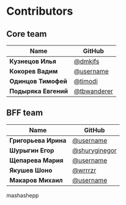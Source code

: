 # Contributors

## Core team
| Name | GitHub |
|------|--------|
| **Кузнецов Илья** | [@dmkjfs](https://github.com/dmkjfs) |
| **Кокорев	Вадим** | [@username](https://github.com/username) |
| **Одинцов Тимофей** | [@timodi](https://github.com/TimothyOdintsov) |
| **Подыряка Евгений** | [@tbwanderer](https://github.com/tbwanderer) |

## BFF team
| Name | GitHub |
|------|--------|
| **Григорьева Ирина** | [@username](https://github.com/username) |
| **Шурыгин Егор** | [@shuryginegor](https://github.com/shuryginegor) |
| **Щепарева Мария** | [@username](https://github.com/username) |
| **Якушев Шоно** | [@wrrrzr](https://github.com/wrrrzr) |
| **Макаров Михаил** | [@username](https://github.com/username) |

mashashepp
